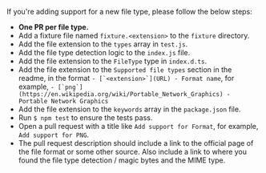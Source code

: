 If you're adding support for a new file type, please follow the below steps:

- **One PR per file type.**
- Add a fixture file named `fixture.<extension>` to the `fixture` directory.
- Add the file extension to the `types` array in `test.js`.
- Add the file type detection logic to the `index.js` file.
- Add the file extension to the `FileType` type in `index.d.ts`.
- Add the file extension to the `Supported file types` section in the readme, in the format ```- [`<extension>`](URL) - Format name```, for example, ```- [`png`](https://en.wikipedia.org/wiki/Portable_Network_Graphics) - Portable Network Graphics```
- Add the file extension to the `keywords` array in the `package.json` file.
- Run `$ npm test` to ensure the tests pass.
- Open a pull request with a title like `Add support for Format`, for example, `Add support for PNG`.
- The pull request description should include a link to the official page of the file format or some other source. Also include a link to where you found the file type detection / magic bytes and the MIME type.
